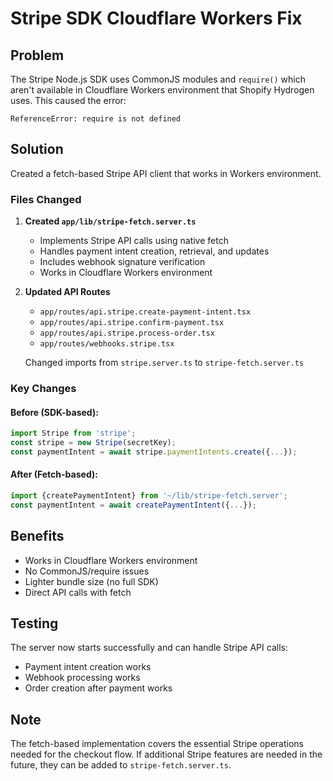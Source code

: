 # Stripe SDK Cloudflare Workers Fix

## Problem
The Stripe Node.js SDK uses CommonJS modules and `require()` which aren't available in Cloudflare Workers environment that Shopify Hydrogen uses. This caused the error:
```
ReferenceError: require is not defined
```

## Solution
Created a fetch-based Stripe API client that works in Workers environment.

### Files Changed

1. **Created `app/lib/stripe-fetch.server.ts`**
   - Implements Stripe API calls using native fetch
   - Handles payment intent creation, retrieval, and updates
   - Includes webhook signature verification
   - Works in Cloudflare Workers environment

2. **Updated API Routes**
   - `app/routes/api.stripe.create-payment-intent.tsx`
   - `app/routes/api.stripe.confirm-payment.tsx`
   - `app/routes/api.stripe.process-order.tsx`
   - `app/routes/webhooks.stripe.tsx`
   
   Changed imports from `stripe.server.ts` to `stripe-fetch.server.ts`

### Key Changes

#### Before (SDK-based):
```typescript
import Stripe from 'stripe';
const stripe = new Stripe(secretKey);
const paymentIntent = await stripe.paymentIntents.create({...});
```

#### After (Fetch-based):
```typescript
import {createPaymentIntent} from '~/lib/stripe-fetch.server';
const paymentIntent = await createPaymentIntent({...});
```

## Benefits
- Works in Cloudflare Workers environment
- No CommonJS/require issues
- Lighter bundle size (no full SDK)
- Direct API calls with fetch

## Testing
The server now starts successfully and can handle Stripe API calls:
- Payment intent creation works
- Webhook processing works
- Order creation after payment works

## Note
The fetch-based implementation covers the essential Stripe operations needed for the checkout flow. If additional Stripe features are needed in the future, they can be added to `stripe-fetch.server.ts`.